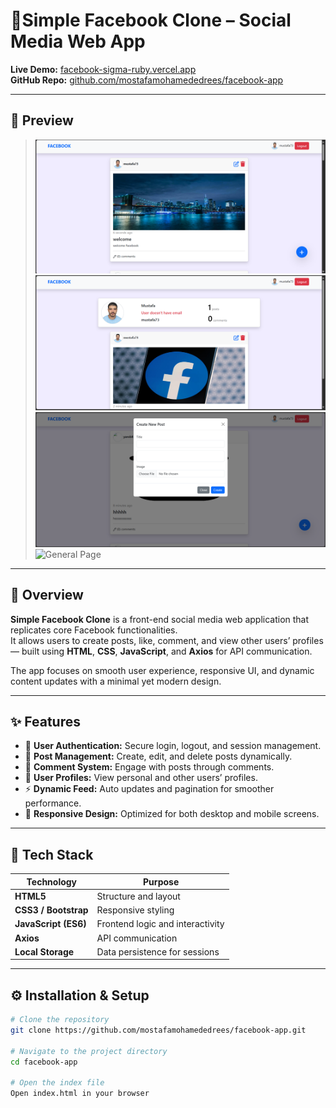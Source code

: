 # 💬Simple Facebook Clone – Social Media Web App

**Live Demo:** [facebook-sigma-ruby.vercel.app](https://facebook-sigma-ruby.vercel.app/)  
**GitHub Repo:** [github.com/mostafamohamededrees/facebook-app](https://github.com/mostafamohamededrees/facebook-app)

---

## 📸 Preview
> ![Home Page](/screenshots/home.png)
> ![Profile Page](/screenshots/profile.png)
> ![add Posts](/screenshots/add.png)
> ![General Page](/screenshots/Screenshot(470).png)


---

## 🚀 Overview

**Simple Facebook Clone** is a front-end social media web application that replicates core Facebook functionalities.  
It allows users to create posts, like, comment, and view other users’ profiles — built using **HTML**, **CSS**, **JavaScript**, and **Axios** for API communication.

The app focuses on smooth user experience, responsive UI, and dynamic content updates with a minimal yet modern design.

---

## ✨ Features

- 🔐 **User Authentication:** Secure login, logout, and session management.  
- 📝 **Post Management:** Create, edit, and delete posts dynamically.  
- 💬 **Comment System:** Engage with posts through comments.  
- 👤 **User Profiles:** View personal and other users’ profiles.  
- ⚡ **Dynamic Feed:** Auto updates and pagination for smoother performance.  
- 📱 **Responsive Design:** Optimized for both desktop and mobile screens.  

---

## 🧠 Tech Stack

| Technology | Purpose |
|-------------|----------|
| **HTML5** | Structure and layout |
| **CSS3 / Bootstrap** | Responsive styling |
| **JavaScript (ES6)** | Frontend logic and interactivity |
| **Axios** | API communication |
| **Local Storage** | Data persistence for sessions |

---

## ⚙️ Installation & Setup

```bash
# Clone the repository
git clone https://github.com/mostafamohamededrees/facebook-app.git

# Navigate to the project directory
cd facebook-app

# Open the index file
Open index.html in your browser
